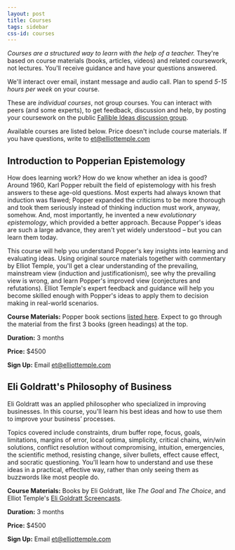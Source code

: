 ```yaml
---
layout: post
title: Courses
tags: sidebar
css-id: courses
---
```


*Courses are a structured way to learn with the help of a teacher.* They're based on course materials (books, articles, videos) and related coursework, not lectures. You'll receive guidance and have your questions answered.

We'll interact over email, instant message and audio call. Plan to spend *5-15 hours per week* on your course.

These are *individual courses*, not group courses. You can interact with peers (and some experts), to get feedback, discussion and help, by posting your coursework on the public [Fallible Ideas discussion group](http://fallibleideas.com/discussion).

Available courses are listed below. Price doesn't include course materials. If you have questions, write to [et@elliottemple.com](mailto:et@elliottemple.com)

## Introduction to Popperian Epistemology

How does learning work? How do we know whether an idea is good? Around 1960, Karl Popper rebuilt the field of epistemology with his fresh answers to these age-old questions. Most experts had always known that induction was flawed; Popper expanded the criticisms to be more thorough and took them seriously instead of thinking induction must work, anyway, somehow. And, most importantly, he invented a new *evolutionary epistemology*, which provided a better approach. Because Popper's ideas are such a large advance, they aren't yet widely understood – but you can learn them today.

This course will help you understand Popper's key insights into learning and evaluating ideas. Using original source materials together with commentary by Elliot Temple, you'll get a clear understanding of the prevailing, mainstream view (induction and justificationism), see why the prevailing view is wrong, and learn Popper's improved view (conjectures and refutations). Elliot Temple's expert feedback and guidance will help you become skilled enough with Popper's ideas to apply them to decision making in real-world scenarios.

**Course Materials:** Popper book sections [listed here](http://fallibleideas.com/books#popper). Expect to go through the material from the first 3 books (green headings) at the top.

**Duration:** 3 months

**Price:** $4500

**Sign Up:** Email [et@elliottemple.com](mailto:et@elliottemple.com)

## Eli Goldratt's Philosophy of Business

Eli Goldratt was an applied philosopher who specialized in improving businesses. In this course, you'll learn his best ideas and how to use them to improve your business’ processes.

Topics covered include constraints, drum buffer rope, focus, goals, limitations, margins of error, local optima, simplicity, critical chains, win/win solutions, conflict resolution without compromising, intuition, emergencies, the scientific method, resisting change, silver bullets, effect cause effect, and socratic questioning. You'll learn how to understand and use these ideas in a practical, effective way, rather than only seeing them as buzzwords like most people do.

**Course Materials:** Books by Eli Goldratt, like *The Goal* and *The Choice*, and Elliot Temple's [Eli Goldratt Screencasts](https://gumroad.com/l/TpyYV).

**Duration:** 3 months

**Price:** $4500

**Sign Up:** Email [et@elliottemple.com](mailto:et@elliottemple.com)